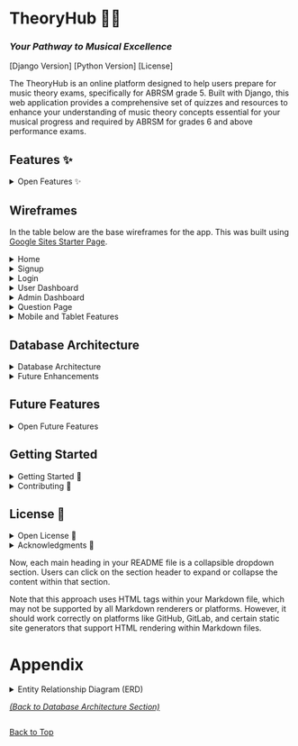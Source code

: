 # TheoryHub 🎵✨
### *Your Pathway to Musical Excellence*

[Django Version]
[Python Version]
[License]

The TheoryHub is an online platform designed to help users prepare for music theory exams, specifically for ABRSM grade 5. Built with Django, this web application provides a comprehensive set of quizzes and resources to enhance your understanding of music theory concepts essential for your musical progress and required by ABRSM for grades 6 and above performance exams.

## Features ✨ 

<details>
<summary>Open Features ✨</summary>


- **User Authentication** 🔒: Sign up for an account to access personalized features and track your progress.
- **Quiz Library** 📚: Explore a wide range of quizzes formatted just like the real newly-formatted grade 5 theory exams online for ABRSM.
- **Interactive Quizzes** ✏️: Take quizzes with multiple-choice questions and receive instant feedback on your performance.
- **Progress Tracking** 📈: Monitor your progress through a user-friendly dashboard, displaying your quiz attempts, scores, and overall performance.
- **Admin Panel** 🔑: Administrators can create new quizzes, manage user accounts, and view quiz analytics.

</details>

## Wireframes 

In the table below are the base wireframes for the app. This was built using [Google Sites Starter Page](https://sites.google.com/new). 

<details>
<summary>Home</summary>

| Mobile | Tablet | Desktop |
|--------|--------|---------|
| <img src="./static/wireframes/mobile/mobile_home-9.jpg" style="width:150px; height:auto;"/> | <img src="./static/wireframes/tablet/tablet_home-1.jpg" style="width:150px; height:auto;"/> | <img src="./static/wireframes/desktop/desktop-home.png" style="width:150px; height:auto;"/> |

</details>

<details>
<summary>Signup</summary>

| Mobile | Tablet | Desktop |
|--------|--------|---------|
| <img src="./static/wireframes/mobile/mobile_signup-11.jpg" style="width:150px; height:auto;"/> | <img src="./static/wireframes/tablet/tablet_signup-3.jpg" style="width:150px; height:auto;"/> | <img src="./static/wireframes/desktop/desktop-signup.png" style="width:150px; height:auto;"/> |

</details>

<details>
<summary>Login</summary>

| Mobile | Tablet | Desktop |
|--------|--------|---------|
| <img src="./static/wireframes/mobile/mobile_login-10.jpg" style="width:150px; height:auto;"/> | <img src="./static/wireframes/tablet/tablet_login-2.jpg" style="width:150px; height:auto;"/> | <img src="./static/wireframes/desktop/desktop-login.png" style="width:150px; height:auto;"/> |

</details>

<details>
<summary>User Dashboard</summary>

| Mobile | Tablet | Desktop |
|--------|--------|---------|
| <img src="./static/wireframes/mobile/mobile_user_dashboard-12.jpg" style="width:150px; height:auto;"/> | <img src="./static/wireframes/tablet/tablet_user_dashboard-4.jpg" style="width:150px; height:auto;"/> | <img src="./static/wireframes/desktop/desktop-user-dashboard.png" style="width:150px; height:auto;"/> |

</details>

<details>
<summary>Admin Dashboard</summary>

| Mobile | Tablet | Desktop |
|--------|--------|---------|
| <img src="./static/wireframes/mobile/mobile_admin_dash-13.jpg" style="width:150px; height:auto;"/> | <img src="./static/wireframes/tablet/tablet_admin_dashboard-5.jpg" style="width:150px; height:auto;"/> | <img src="./static/wireframes/desktop/desktop-admin-dashboard.png" style="width:150px; height:auto;"/> |

</details>

<details>
<summary>Question Page</summary>

| Mobile | Tablet | Desktop |
|--------|--------|---------|
| <img src="./static/wireframes/mobile/mobile_question-14.jpg" style="width:150px; height:auto;"/> | <img src="./static/wireframes/tablet/tablet_question-7.jpg" style="width:150px; height:auto;"/> | <img src="./static/wireframes/desktop/desktop-question.png" style="width:150px; height:auto;"/> |

</details>

<details>
<summary>Mobile and Tablet Features</summary>

| Mobile Misc | Tablet Misc |
|-------------|-------------|
| <img src="./static/wireframes/mobile/mobile_misc-15.jpg" style="width:150px; height:auto;"/> | <img src="./static/wireframes/tablet/tablet_misc-6.jpg" style="width:150px; height:auto;"/> |

</details>





## Database Architecture 

<details>
<summary>Database Architecture</summary>


The ERD ([available here](#appendix)) shows two main concepts: the user and the quizzes. Within each, each model is designed to handle quizzes with individual questions, answers and user scores for users to track their progress, and for admins to track user success rates for future features. This modular approach ensures that each model handles its data in a self-contained manner, ensuring future scalability and ease of custom database queries where necessary for future development. 



## Database Design and Entity Relationship Diagram (ERD)

The application's database design follows a modular approach, centered around two core entities: Users and Quizzes. This architecture ensures a clear separation of concerns, allowing each entity to handle its respective data in a self-contained and scalable manner.

The ERD illustrates the relationships between these entities and their associated models:


### User Entity

The User entity encompasses models responsible for managing user accounts, authentication, and progress tracking. Key models include:

- **User**: Stores user profile information, such as name, email, and credentials.
- **UserProgress**: Tracks individual user performance, including quiz attempts, scores, and overall progress.

This modular design allows for planned future enhancements, such as implementing user roles, permissions, and gamification elements like leaderboards or achievement badges.

### Quiz Entity

The Quiz entity is comprised of models dedicated to managing quizzes, questions, and answer options. Key models include:

- **Quiz**: Represents a collection of questions.
- **Question**: Stores the question text and associated metadata.
- **Answer**: Holds the answer options for each question, including the correct answer.

This separation of concerns facilitates future scalability, enabling features like dynamic quiz generation for personalised user progression plans based on topics needing most improvement, question randomization, and advanced analytics for question performance and difficulty analysis.

</details>


<details>
<summary>Future Enhancements</summary>

## Future Database Enhancements
The modular design of the database schema lays a solid foundation for future enhancements and expansions. 
See [Future Features](#future-features) for projected future features list (non-exhaustive).


By adhering to best practices in database design and leveraging a modular approach, the application's codebase remains maintainable and extensible, ensuring a solid foundation for continuous improvement and feature additions. 
Others are encouraged submit future feature suggestions on this repository, for future collaboration!

</details>

## Future Features 

<details>
<summary>Open Future Features</summary>

- **User Roles**: Map users to specific roles to host integrated forums and discussions on different topics for improved social connection.
- **UI Personalisation**: Personalised user interface features for a more dyslexia-friendly service.
- **Gamification Elements**: User models include futher metadata to enable leaderboards or achievement badges and timed competitions for various ages groups.
- **Curriculum Integration**: Mapping quizzes to specific ABRSM music theory curricula or exam requirements, enabling targeted preparation and progress tracking.
- **Social Features**: Introducing study groups, forums, or collaborative learning features to foster community engagement and knowledge sharing.
- **Adaptive Learning**: Implementing algorithms for personalized question recommendations based on user performance and learning patterns.
- **Multimedia Support**: Incorporating multimedia elements, such as audio clips or sheet music, to enhance the learning experience.

</details>

## Getting Started 

<details>
<summary>Getting Started 🚀</summary>

To get a local copy of the project up and running, follow these steps:

1. Clone the repository:
   ```
   git clone https://github.com/your-username/music-theory-practice-hub.git
   ```

2. Navigate to the project directory:
   ```
   cd music-theory-practice-hub
   ```

3. Create a virtual environment and activate it:
   ```
   python -m venv env
   source env/bin/activate  # On Windows, use `env\Scripts\activate`
   ```

4. Install the required dependencies:
   ```
   pip install -r requirements.txt
   ```

5. Apply database migrations:
   ```
   python manage.py migrate
   ```

6. Start the development server:
   ```
   python manage.py runserver
   ```

7. Open your web browser and visit `http://localhost:8000` to access the Music Theory Practice Hub.

</details>

<details>
<summary>Contributing 🤝</summary>

We welcome contributions from the community! If you'd like to contribute to the project, please follow these steps:

1. Fork the repository.
2. Create a new branch for your feature or bug fix.
3. Make your changes and commit them with descriptive commit messages.
4. Push your changes to your forked repository.
5. Submit a pull request to the main repository.

### Suggestions and Future Enhancements 💡

We are constantly striving to improve the Music Theory Practice Hub and make it more engaging and effective for users. If you have any suggestions for additional features or scalable enhancements, please feel free to submit them as issues in the repository. We welcome collaboration and ideas from the community to shape the future of this platform.

Some potential areas for future development include:

- Gamification elements (e.g., badges, leaderboards) to increase user engagement and motivation.
- Integration with specific music theory curricula or exam requirements.
- Social features (e.g., study groups, forums) to foster collaboration and knowledge sharing among users.

If you have expertise or interest in any of these areas, we encourage you to get involved and contribute to the project's growth.

</details>

## License 📄

<details>
<summary>Open License 📄</summary>

This project is licensed under the [MIT License](LICENSE).

</details>

<details>
<summary>Acknowledgments 🙏</summary>

- [Django](https://www.djangoproject.com/) - The web framework used for this project.
- [Python](https://www.python.org/) - The programming language used for this project.
- [Bootstrap](https://getbootstrap.com/) - The CSS framework used for styling.

Feel free to explore the Music Theory Practice Hub and enhance your music theory skills! If you have any questions, suggestions, or ideas for future enhancements, please don't hesitate to reach out or submit an issue. Happy practicing! 🎶

</details>

Now, each main heading in your README file is a collapsible dropdown section. Users can click on the section header to expand or collapse the content within that section.

Note that this approach uses HTML tags within your Markdown file, which may not be supported by all Markdown renderers or platforms. However, it should work correctly on platforms like GitHub, GitLab, and certain static site generators that support HTML rendering within Markdown files.

# Appendix

<details>
<summary>
Entity Relationship Diagram (ERD)

*[(Back to Database Architecture Section)](#database-architecture)*

</summary>

<img src="./static/images/erd_models-v2.png">

</details>

[Back to Top](#your-pathway-to-musical-excellence)